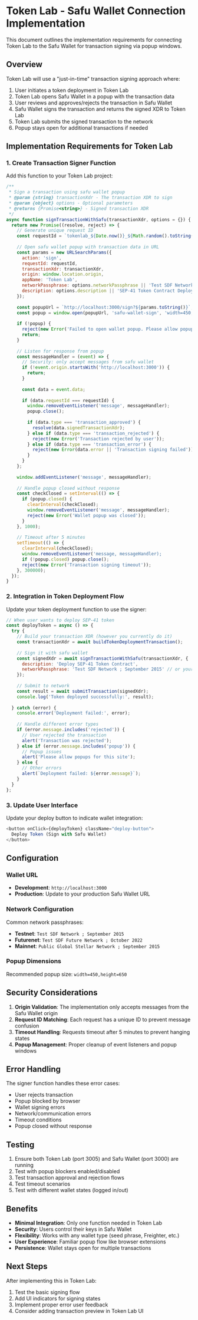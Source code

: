 # Token Lab - Safu Wallet Connection Implementation

This document outlines the implementation requirements for connecting Token Lab to the Safu Wallet for transaction signing via popup windows.

## Overview

Token Lab will use a "just-in-time" transaction signing approach where:
1. User initiates a token deployment in Token Lab
2. Token Lab opens Safu Wallet in a popup with the transaction data
3. User reviews and approves/rejects the transaction in Safu Wallet
4. Safu Wallet signs the transaction and returns the signed XDR to Token Lab
5. Token Lab submits the signed transaction to the network
6. Popup stays open for additional transactions if needed

## Implementation Requirements for Token Lab

### 1. Create Transaction Signer Function

Add this function to your Token Lab project:

```javascript
/**
 * Sign a transaction using safu wallet popup
 * @param {string} transactionXdr - The transaction XDR to sign
 * @param {object} options - Optional parameters
 * @returns {Promise<string>} - Signed transaction XDR
 */
async function signTransactionWithSafu(transactionXdr, options = {}) {
  return new Promise((resolve, reject) => {
    // Generate unique request ID
    const requestId = `tokenlab_${Date.now()}_${Math.random().toString(36).substr(2, 9)}`;
    
    // Open safu wallet popup with transaction data in URL
    const params = new URLSearchParams({
      action: 'sign',
      requestId: requestId,
      transactionXdr: transactionXdr,
      origin: window.location.origin,
      appName: 'Token Lab',
      networkPassphrase: options.networkPassphrase || 'Test SDF Network ; September 2015',
      description: options.description || 'SEP-41 Token Contract Deployment'
    });
    
    const popupUrl = `http://localhost:3000/sign?${params.toString()}`;
    const popup = window.open(popupUrl, 'safu-wallet-sign', 'width=450,height=650,scrollbars=yes,resizable=yes');
    
    if (!popup) {
      reject(new Error('Failed to open wallet popup. Please allow popups.'));
      return;
    }
    
    // Listen for response from popup
    const messageHandler = (event) => {
      // Security: only accept messages from safu wallet
      if (!event.origin.startsWith('http://localhost:3000')) {
        return;
      }
      
      const data = event.data;
      
      if (data.requestId === requestId) {
        window.removeEventListener('message', messageHandler);
        popup.close();
        
        if (data.type === 'transaction_approved') {
          resolve(data.signedTransactionXdr);
        } else if (data.type === 'transaction_rejected') {
          reject(new Error('Transaction rejected by user'));
        } else if (data.type === 'transaction_error') {
          reject(new Error(data.error || 'Transaction signing failed'));
        }
      }
    };
    
    window.addEventListener('message', messageHandler);
    
    // Handle popup closed without response
    const checkClosed = setInterval(() => {
      if (popup.closed) {
        clearInterval(checkClosed);
        window.removeEventListener('message', messageHandler);
        reject(new Error('Wallet popup was closed'));
      }
    }, 1000);
    
    // Timeout after 5 minutes
    setTimeout(() => {
      clearInterval(checkClosed);
      window.removeEventListener('message, messageHandler);
      if (!popup.closed) popup.close();
      reject(new Error('Transaction signing timeout'));
    }, 300000);
  });
}
```

### 2. Integration in Token Deployment Flow

Update your token deployment function to use the signer:

```javascript
// When user wants to deploy SEP-41 token
const deployToken = async () => {
  try {
    // Build your transaction XDR (however you currently do it)
    const transactionXdr = await buildTokenDeploymentTransaction();
    
    // Sign it with safu wallet
    const signedXdr = await signTransactionWithSafu(transactionXdr, {
      description: 'Deploy SEP-41 Token Contract',
      networkPassphrase: 'Test SDF Network ; September 2015' // or your network
    });
    
    // Submit to network
    const result = await submitTransaction(signedXdr);
    console.log('Token deployed successfully:', result);
    
  } catch (error) {
    console.error('Deployment failed:', error);
    
    // Handle different error types
    if (error.message.includes('rejected')) {
      // User rejected the transaction
      alert('Transaction was rejected');
    } else if (error.message.includes('popup')) {
      // Popup issues
      alert('Please allow popups for this site');
    } else {
      // Other errors
      alert(`Deployment failed: ${error.message}`);
    }
  }
};
```

### 3. Update User Interface

Update your deploy button to indicate wallet integration:

```javascript
<button onClick={deployToken} className="deploy-button">
  Deploy Token (Sign with Safu Wallet)
</button>
```

## Configuration

### Wallet URL
- **Development**: `http://localhost:3000`
- **Production**: Update to your production Safu Wallet URL

### Network Configuration
Common network passphrases:
- **Testnet**: `Test SDF Network ; September 2015`
- **Futurenet**: `Test SDF Future Network ; October 2022`
- **Mainnet**: `Public Global Stellar Network ; September 2015`

### Popup Dimensions
Recommended popup size: `width=450,height=650`

## Security Considerations

1. **Origin Validation**: The implementation only accepts messages from the Safu Wallet origin
2. **Request ID Matching**: Each request has a unique ID to prevent message confusion
3. **Timeout Handling**: Requests timeout after 5 minutes to prevent hanging states
4. **Popup Management**: Proper cleanup of event listeners and popup windows

## Error Handling

The signer function handles these error cases:
- User rejects transaction
- Popup blocked by browser
- Wallet signing errors
- Network/communication errors
- Timeout conditions
- Popup closed without response

## Testing

1. Ensure both Token Lab (port 3005) and Safu Wallet (port 3000) are running
2. Test with popup blockers enabled/disabled
3. Test transaction approval and rejection flows
4. Test timeout scenarios
5. Test with different wallet states (logged in/out)

## Benefits

- **Minimal Integration**: Only one function needed in Token Lab
- **Security**: Users control their keys in Safu Wallet
- **Flexibility**: Works with any wallet type (seed phrase, Freighter, etc.)
- **User Experience**: Familiar popup flow like browser extensions
- **Persistence**: Wallet stays open for multiple transactions

## Next Steps

After implementing this in Token Lab:
1. Test the basic signing flow
2. Add UI indicators for signing states
3. Implement proper error user feedback
4. Consider adding transaction preview in Token Lab UI